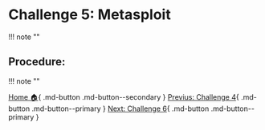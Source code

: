 # **Challenge 5: Metasploit**
!!! note ""
## **Procedure:**
!!! note ""

[Home 🏠](index.md){ .md-button .md-button--secondary } [Previus: Challenge 4](challenge_4.md){ .md-button .md-button--primary } [Next: Challenge 6](challenge_6.md){ .md-button .md-button--primary }